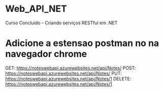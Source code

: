 # Web_API_NET
Curso Concluido - Criando serviços RESTful em .NET

# Adicione a estensao postman no na navegador chrome
  
  GET: https://noteswebapi.azurewebsites.net/api/Notes/
  POST: https://noteswebapi.azurewebsites.net/api/Notes/
  PUT: https://noteswebapi.azurewebsites.net/api/Notes/1
  DELETE: https://noteswebapi.azurewebsites.net/api/Notes/1
